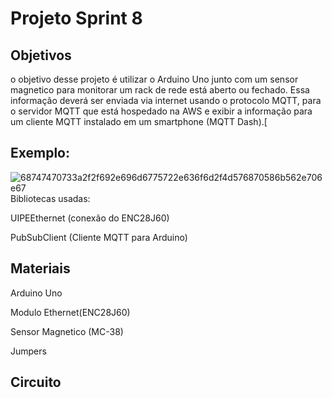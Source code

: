 # Projeto Sprint 8
## Objetivos
o objetivo desse projeto é utilizar o Arduino Uno junto com um sensor magnetico para monitorar um rack de rede está aberto ou fechado. Essa informação deverá  ser enviada via internet usando o protocolo MQTT, para o servidor MQTT que está hospedado na AWS e exibir a informação para um cliente MQTT instalado em um smartphone (MQTT Dash).[
## Exemplo:
![68747470733a2f2f692e696d6775722e636f6d2f4d576870586b562e706e67](https://user-images.githubusercontent.com/78150767/107224909-dd43a000-69f6-11eb-9196-3710710ba2d9.png)
Bibliotecas usadas:

UIPEEthernet (conexão do ENC28J60)

PubSubClient (Cliente MQTT para Arduino)
## Materiais 
Arduino Uno

Modulo Ethernet(ENC28J60)

Sensor Magnetico (MC-38)

Jumpers

## Circuito
